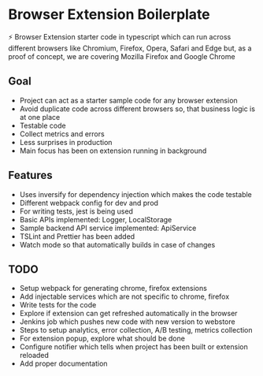 # Browser Extension Boilerplate

:zap: Browser Extension starter code in typescript which can run across different browsers like Chromium, Firefox, Opera, Safari and Edge but, as a proof of concept, we are covering Mozilla Firefox and Google Chrome

## Goal

- Project can act as a starter sample code for any browser extension
- Avoid duplicate code across different browsers so, that business logic is at one place
- Testable code
- Collect metrics and errors
- Less surprises in production
- Main focus has been on extension running in background

## Features

- Uses inversify for dependency injection which makes the code testable
- Different webpack config for dev and prod
- For writing tests, jest is being used
- Basic APIs implemented: Logger, LocalStorage
- Sample backend API service implemented: ApiService
- TSLint and Prettier has been added
- Watch mode so that automatically builds in case of changes

## TODO

- Setup webpack for generating chrome, firefox extensions
- Add injectable services which are not specific to chrome, firefox
- Write tests for the code
- Explore if extension can get refreshed automatically in the browser
- Jenkins job which pushes new code with new version to webstore
- Steps to setup analytics, error collection, A/B testing, metrics collection
- For extension popup, explore what should be done
- Configure notifier which tells when project has been built or extension reloaded
- Add proper documentation
